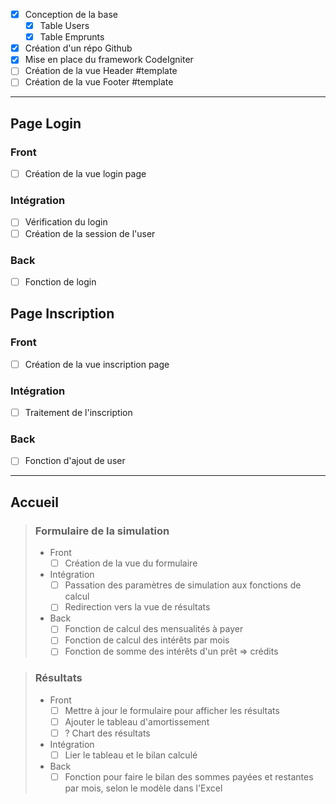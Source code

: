 - [x] Conception de la base
	- [x] Table Users
	- [x] Table Emprunts
- [x] Création d'un répo Github
- [x] Mise en place du framework CodeIgniter
- [ ] Création de la vue Header #template
- [ ] Création de la vue Footer #template 

---

## Page Login

### Front
- [ ] Création de la vue login page
### Intégration
- [ ] Vérification du login
- [ ] Création de la session de l'user
### Back
- [ ] Fonction de login

## Page Inscription

### Front
- [ ] Création de la vue inscription page
### Intégration
- [ ] Traitement de l'inscription
### Back
- [ ] Fonction d'ajout de user

---

## Accueil

> ### Formulaire de la simulation
> - Front
> 	- [ ] Création de la vue du formulaire
> - Intégration
> 	- [ ] Passation des paramètres de simulation aux fonctions de calcul
> 	- [ ] Redirection vers la vue de résultats
> - Back
> 	- [ ] Fonction de calcul des mensualités à payer
> 	- [ ] Fonction de calcul des intérêts par mois
> 	- [ ] Fonction de somme des intérêts d'un prêt => crédits


> ### Résultats
> - Front
> 	- [ ] Mettre à jour le formulaire pour afficher les résultats
> 	- [ ] Ajouter le tableau d'amortissement
> 	- [ ] ? Chart des résultats
> - Intégration
> 	- [ ] Lier le tableau et le bilan calculé
> - Back
> 	- [ ] Fonction pour faire le bilan des sommes payées et restantes par mois, selon le modèle dans l'Excel